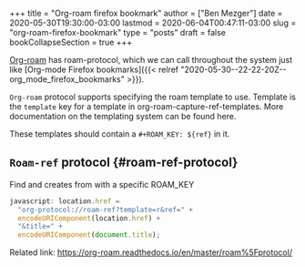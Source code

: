 +++
title = "Org-roam firefox bookmark"
author = ["Ben Mezger"]
date = 2020-05-30T19:30:00-03:00
lastmod = 2020-06-04T00:47:11-03:00
slug = "org-roam-firefox-bookmark"
type = "posts"
draft = false
bookCollapseSection = true
+++

[Org-roam](https://org-roam.readthedocs.io/en/master/roam%5Fprotocol/) has roam-protocol, which we can call throughout the system just like
[Org-mode Firefox bookmarks]({{< relref "2020-05-30--22-22-20Z--org_mode_firefox_bookmarks" >}}).

`Org-roam` protocol supports specifying the roam template to use.
Template is the `template` key for a template in org-roam-capture-ref-templates.
More documentation on the templating system can be found here.

These templates should contain a `#+ROAM_KEY: ${ref}` in it.

## `Roam-ref` protocol {#roam-ref-protocol}

Find and creates from with a specific ROAM_KEY

```js
javascript: location.href =
  "org-protocol://roam-ref?template=r&ref=" +
  encodeURIComponent(location.href) +
  "&title=" +
  encodeURIComponent(document.title);
```

Related link: <https://org-roam.readthedocs.io/en/master/roam%5Fprotocol/>
